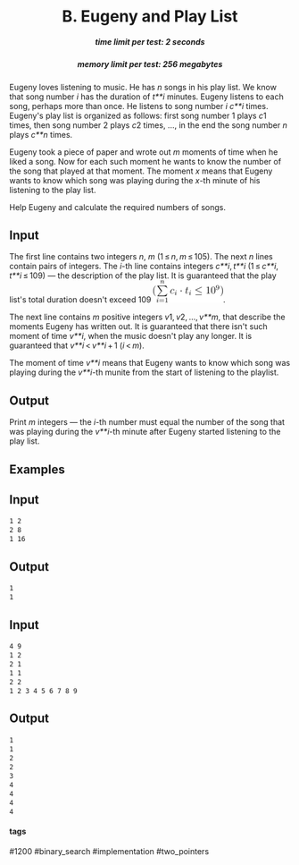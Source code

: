 <h1 style='text-align: center;'> B. Eugeny and Play List</h1>

<h5 style='text-align: center;'>time limit per test: 2 seconds</h5>
<h5 style='text-align: center;'>memory limit per test: 256 megabytes</h5>

Eugeny loves listening to music. He has *n* songs in his play list. We know that song number *i* has the duration of *t**i* minutes. Eugeny listens to each song, perhaps more than once. He listens to song number *i* *c**i* times. Eugeny's play list is organized as follows: first song number 1 plays *c*1 times, then song number 2 plays *c*2 times, ..., in the end the song number *n* plays *c**n* times.

Eugeny took a piece of paper and wrote out *m* moments of time when he liked a song. Now for each such moment he wants to know the number of the song that played at that moment. The moment *x* means that Eugeny wants to know which song was playing during the *x*-th minute of his listening to the play list.

Help Eugeny and calculate the required numbers of songs.

## Input

The first line contains two integers *n*, *m* (1 ≤ *n*, *m* ≤ 105). The next *n* lines contain pairs of integers. The *i*-th line contains integers *c**i*, *t**i* (1 ≤ *c**i*, *t**i* ≤ 109) — the description of the play list. It is guaranteed that the play list's total duration doesn't exceed 109 ![](images/920c79400120d0d4ba526d1d58cb85c98953f1f1.png).

The next line contains *m* positive integers *v*1, *v*2, ..., *v**m*, that describe the moments Eugeny has written out. It is guaranteed that there isn't such moment of time *v**i*, when the music doesn't play any longer. It is guaranteed that *v**i* < *v**i* + 1 (*i* < *m*).

The moment of time *v**i* means that Eugeny wants to know which song was playing during the *v**i*-th munite from the start of listening to the playlist.

## Output

Print *m* integers — the *i*-th number must equal the number of the song that was playing during the *v**i*-th minute after Eugeny started listening to the play list.

## Examples

## Input


```
1 2  
2 8  
1 16  

```
## Output


```
1  
1  

```
## Input


```
4 9  
1 2  
2 1  
1 1  
2 2  
1 2 3 4 5 6 7 8 9  

```
## Output


```
1  
1  
2  
2  
3  
4  
4  
4  
4  

```


#### tags 

#1200 #binary_search #implementation #two_pointers 